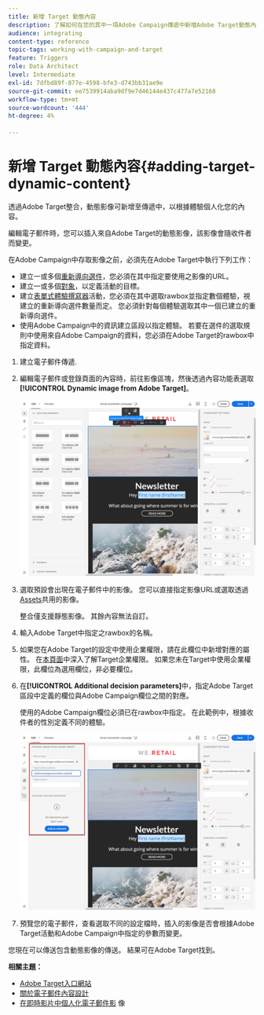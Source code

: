 ```yaml
---
title: 新增 Target 動態內容
description: 了解如何在您的其中一項Adobe Campaign傳遞中新增Adobe Target動態內容。
audience: integrating
content-type: reference
topic-tags: working-with-campaign-and-target
feature: Triggers
role: Data Architect
level: Intermediate
exl-id: 7dfbd89f-877e-4598-bfe3-d743bb31ae9e
source-git-commit: ee7539914aba9df9e7d46144e437c477a7e52168
workflow-type: tm+mt
source-wordcount: '444'
ht-degree: 4%

---
```


# 新增 Target 動態內容{#adding-target-dynamic-content}

透過Adobe Target整合，動態影像可新增至傳遞中，以根據體驗個人化您的內容。

編輯電子郵件時，您可以插入來自Adobe Target的動態影像，該影像會隨收件者而變更。

在Adobe Campaign中存取影像之前，必須先在Adobe Target中執行下列工作：

* 建立一或多個[重新導向選件](https://experienceleague.adobe.com/docs/target/using/experiences/offers/offer-redirect.html)，您必須在其中指定要使用之影像的URL。
* 建立一或多個[對象](https://experienceleague.adobe.com/docs/target/using/audiences/create-audiences/audiences.html)，以定義活動的目標。
* 建立[表單式體驗撰寫器](https://experienceleague.adobe.com/docs/target/using/experiences/form-experience-composer.html)活動，您必須在其中選取rawbox並指定數個體驗，視建立的重新導向選件數量而定。 您必須針對每個體驗選取其中一個已建立的重新導向選件。
* 使用Adobe Campaign中的資訊建立區段以指定體驗。 若要在選件的選取規則中使用來自Adobe Campaign的資料，您必須在Adobe Target的rawbox中指定資料。

1. 建立電子郵件傳遞.
1. 編輯電子郵件或登錄頁面的內容時，前往影像區塊，然後透過內容功能表選取&#x200B;**[!UICONTROL Dynamic image from Adobe Target]**。

   ![](assets/tar_insert_dynamic_image.png)

1. 選取預設會出現在電子郵件中的影像。 您可以直接指定影像URL或選取透過[Assets](../../integrating/using/working-with-campaign-and-assets-core-service.md)共用的影像。

   整合僅支援靜態影像。 其餘內容無法自訂。

1. 輸入Adobe Target中指定之rawbox的名稱。
1. 如果您在Adobe Target的設定中使用企業權限，請在此欄位中新增對應的屬性。 在[本頁面](https://experienceleague.adobe.com/docs/target/using/administer/manage-users/enterprise/properties-overview.html)中深入了解Target企業權限。 如果您未在Target中使用企業權限，此欄位為選用欄位，非必要欄位。
1. 在&#x200B;**[!UICONTROL Additional decision parameters]**&#x200B;中，指定Adobe Target區段中定義的欄位與Adobe Campaign欄位之間的對應。

   使用的Adobe Campaign欄位必須已在rawbox中指定。 在此範例中，根據收件者的性別定義不同的體驗。

   ![](assets/tar_additional_decisionning_parameters.png)

1. 預覽您的電子郵件，查看選取不同的設定檔時，插入的影像是否會根據Adobe Target活動和Adobe Campaign中指定的參數而變更。

您現在可以傳送包含動態影像的傳送。 結果可在Adobe Target找到。

**相關主題：**

* [Adobe Target入口網站](https://experienceleague.adobe.com/docs/target/using/integrate/campaign-and-target.html)
* [關於電子郵件內容設計](../../designing/using/designing-content-in-adobe-campaign.md)
* [在即時影片中個人化電子郵件影](https://helpx.adobe.com/tw/marketing-cloud/how-to/email-marketing.html) 像
